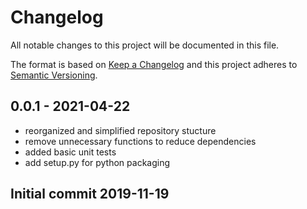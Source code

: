 # Changelog
All notable changes to this project will be documented in this file.

The format is based on [Keep a Changelog](http://keepachangelog.com/en/1.0.0/)
and this project adheres to [Semantic Versioning](http://semver.org/spec/v2.0.0.html).

## 0.0.1 - 2021-04-22
- reorganized and simplified repository stucture
- remove unnecessary functions to reduce dependencies
- added basic unit tests
- add setup.py for python packaging

## Initial commit 2019-11-19
